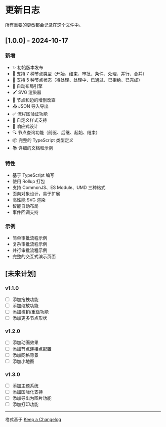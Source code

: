 # 更新日志

所有重要的更改都会记录在这个文件中。

## [1.0.0] - 2024-10-17

### 新增
- ✨ 初始版本发布
- 🎨 支持 7 种节点类型（开始、结束、审批、条件、处理、并行、合并）
- 🎯 支持 5 种节点状态（待处理、处理中、已通过、已拒绝、已完成）
- 📐 自动布局引擎
- 🖌️ SVG 渲染器
- 🔄 节点和边的增删改查
- 📤 JSON 导入导出
- ✅ 流程图验证功能
- 🎨 自定义样式支持
- 📱 响应式设计
- 🔍 节点查询功能（前驱、后继、起始、结束）
- 📦 完整的 TypeScript 类型定义
- 📚 详细的文档和示例

### 特性
- 基于 TypeScript 编写
- 使用 Rollup 打包
- 支持 CommonJS、ES Module、UMD 三种格式
- 面向对象设计，易于扩展
- 高性能 SVG 渲染
- 智能自动布局
- 事件回调支持

### 示例
- 简单审批流程示例
- 复杂审批流程示例
- 并行审批流程示例
- 完整的交互式演示页面

## [未来计划]

### v1.1.0
- [ ] 添加拖拽功能
- [ ] 添加缩放功能
- [ ] 添加撤销/重做功能
- [ ] 添加更多节点形状

### v1.2.0
- [ ] 添加动画效果
- [ ] 添加节点连接点配置
- [ ] 添加网格背景
- [ ] 添加小地图

### v1.3.0
- [ ] 添加主题系统
- [ ] 添加国际化支持
- [ ] 添加导出为图片功能
- [ ] 添加打印功能

---

格式基于 [Keep a Changelog](https://keepachangelog.com/zh-CN/1.0.0/)












